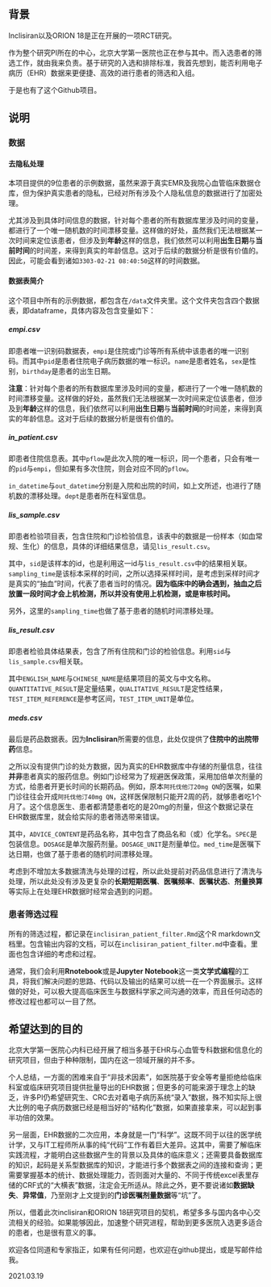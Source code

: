 ## 背景

Inclisiran以及ORION 18是正在开展的一项RCT研究。

作为整个研究PI所在的中心，北京大学第一医院也正在参与其中。而入选患者的筛选工作，就由我来负责。基于研究的入选和排除标准，我首先想到，能否利用电子病历（EHR）数据来更便捷、高效的进行患者的筛选和入组。

于是也有了这个Github项目。

## 说明

### 数据

#### 去隐私处理

本项目提供的9位患者的示例数据，虽然来源于真实EMR及我院心血管临床数据仓库，但为保护真实患者的隐私，已经对所有涉及个人隐私信息的数据进行了加密处理。

尤其涉及到具体时间信息的数据，针对每个患者的所有数据库里涉及时间的变量，都进行了一个唯一随机数的时间漂移变量。这样做的好处，虽然我们无法根据某一次时间来定位该患者，但涉及到**年龄**这样的信息，我们依然可以利用**出生日期**与**当前时间**的时间差，来得到真实的年龄信息。这对于后续的数据分析是很有价值的。因此，可能会看到诸如`3303-02-21 08:40:50`这样的时间数据。

#### 数据表简介

这个项目中所有的示例数据，都包含在`/data`文件夹里。这个文件夹包含四个数据表，即dataframe，具体内容及包含变量如下：

##### empi.csv

即患者唯一识别码数据表，`empi`是住院或门诊等所有系统中该患者的唯一识别码。而其中`pid`是患者住院电子病历数据的唯一标识。`name`是患者姓名，`sex`是性别，`birthday`是患者的出生日期。

**注意**：针对每个患者的所有数据库里涉及时间的变量，都进行了一个唯一随机数的时间漂移变量。这样做的好处，虽然我们无法根据某一次时间来定位该患者，但涉及到**年龄**这样的信息，我们依然可以利用**出生日期**与**当前时间**的时间差，来得到真实的年龄信息。这对于后续的数据分析是很有价值的。

##### in_patient.csv

即患者住院信息表。其中`pflow`是此次入院的唯一标识，同一个患者，只会有唯一的`pid`与`empi`，但如果有多次住院，则会对应不同的`pflow`。

`in_datetime`与`out_datetime`分别是入院和出院的时间，如上文所述，也进行了随机数的漂移处理。`dept`是患者所在科室信息。

##### lis_sample.csv

即患者检验项目表，包含住院和门诊检验信息，该表中的数据是一份样本（如血常规、生化）的信息，具体的详细结果信息，请见`lis_result.csv`。

其中，`sid`是该样本的id，也是利用这一id与`lis_result.csv`中的结果相关联。`sampling_time`是该标本采样的时间，之所以选择采样时间，是考虑到采样时间才是真实的“抽血”时间，代表了患者当时的情况。**因为临床中的确会遇到，抽血之后放置一段时间才会上机检测，所以并没有使用上机检测，或是审核时间。**

另外，这里的`sampling_time`也做了基于患者的随机时间漂移处理。

##### lis_result.csv

即患者检验具体结果表，包含了所有住院和门诊的检验信息。利用`sid`与`lis_sample.csv`相关联。

其中`ENGLISH_NAME`与`CHINESE_NAME`是结果项目的英文与中文名称。`QUANTITATIVE_RESULT`是定量结果，`QUALITATIVE_RESULT`是定性结果，`TEST_ITEM_REFERENCE`是参考区间，`TEST_ITEM_UNIT`是单位。

##### meds.csv

最后是药品数据表。因为**Inclisiran**所需要的信息，此处仅提供了**住院中的出院带药**信息。

之所以没有提供门诊的处方数据，因为真实的EHR数据库中存储的剂量信息，往往**并非**患者真实的服药信息。例如门诊经常为了规避医保政策，采用加倍单次剂量的方式，给患者开更长时间的长期药品。例如，原本`阿托伐他汀20mg QN`的医嘱，如果门诊往往会开成`阿托伐他汀40mg QN`，这样医保限制只能开2周的药，就够患者吃1个月了。这个信息医生、患者都清楚患者吃的是20mg的剂量，但这个数据记录在EHR数据库里，就会给实际的患者筛选带来错误。

其中，`ADVICE_CONTENT`是药品名称，其中包含了商品名和（或）化学名。`SPEC`是包装信息。`DOSAGE`是单次服药剂量。`DOSAGE_UNIT`是剂量单位。`med_time`是医嘱下达日期，也做了基于患者的随机时间漂移处理。

考虑到不增加太多数据清洗与处理的过程，所以此处提前对药品信息进行了清洗与处理，所以此处没有涉及更复杂的**长期短期医嘱**、**医嘱频率**、**医嘱状态**、**剂量换算**等实际上在处理EHR数据时经常会遇到的问题。

### 患者筛选过程

所有的筛选过程，都记录在`inclisiran_patient_filter.Rmd`这个R markdown文档里。包含输出内容的文档，可以在`inclisiran_patient_filter.md`中查看。里面也包含详细的考虑和过程。

通常，我们会利用**Rnotebook**或是**Jupyter Notebook**这一类**文学式编程**的工具，将我们解决问题的思路、代码以及输出的结果可以统一在一个界面展示。这样做的好处，可以极大提高临床医生与数据科学家之间沟通的效率，而且任何动态的修改过程也都可以一目了然。

## 希望达到的目的

北京大学第一医院心内科已经开展了相当多基于EHR与心血管专科数据和信息化的研究项目，但由于种种限制，国内在这一领域开展的并不多。

个人总结，一方面的困难来自于“非技术因素”，如医院基于安全等考量拒绝给临床科室或临床研究项目提供批量导出的EHR数据；但更多的可能来源于理念上的缺乏，许多PI仍希望研究生、CRC去对着电子病历系统“录入”数据，殊不知实际上很大比例的电子病历数据已经是相当好的“结构化”数据，如果直接拿来，可以起到事半功倍的效果。

另一层面，EHR数据的二次应用，本身就是一门“科学”。这既不同于以往的医学统计学，又与IT工程师所从事的纯“代码”工作有着巨大差异。这其中，需要了解临床实践流程，才能明白这些数据产生的背景以及具体的临床意义；还需要具备数据库的知识，起码是关系型数据库的知识，才能进行多个数据表之间的连接和查询；更需要掌握基本的统计、数据处理能力，否则面对大量的、不同于传统excel表里存储的CRF式的“大横表”数据，注定会无所适从。除此之外，更不要说诸如**数据缺失**、**异常值**，乃至刚才上文提到的**门诊医嘱剂量数据**等“坑”了。

所以，借着此次inclisiran和ORION 18研究项目的契机，希望多多与国内各中心交流相关的经验。如果能够因此，加速整个研究进程，帮助到更多医院入选更多适合的患者，也是很有意义的事。

欢迎各位同道和专家指正，如果有任何问题，也欢迎在github提出，或是写邮件给我。

2021.03.19